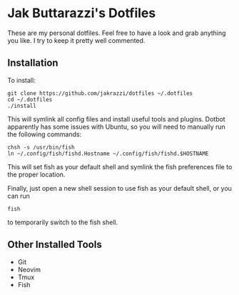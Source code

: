 # Jak Buttarazzi's Dotfiles

These are my personal dotfiles. Feel free to have a look and grab anything you like. I try to keep it pretty well commented.

## Installation

To install:

```
git clone https://github.com/jakrazzi/dotfiles ~/.dotfiles
cd ~/.dotfiles
./install
```

This will symlink all config files and install useful tools and plugins. Dotbot apparently has some issues with Ubuntu, so you
will need to manually run the following commands:

```
chsh -s /usr/bin/fish
ln ~/.config/fish/fishd.Hostname ~/.config/fish/fishd.$HOSTNAME
```

This will set fish as your default shell and symlink the fish preferences file to the proper location.

Finally, just open a new shell session to use fish as your default shell, or you can run

```
fish
```

to temporarily switch to the fish shell.


## Other Installed Tools

- Git
- Neovim
- Tmux
- Fish

